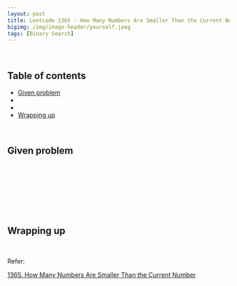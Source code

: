 ```yaml
---
layout: post
title: Leetcode 1365 - How Many Numbers Are Smaller Than the Current Number
bigimg: /img/image-header/yourself.jpeg
tags: [Binary Search]
---
```





<br>

## Table of contents
- [Given problem](#given-problem)
- []()
- []()
- [Wrapping up](#wrapping-up)


<br>

## Given problem






<br>

## 






<br>

## 





<br>

## Wrapping up




<br>

Refer:

[1365. How Many Numbers Are Smaller Than the Current Number](https://leetcode.com/problems/how-many-numbers-are-smaller-than-the-current-number/description/)
